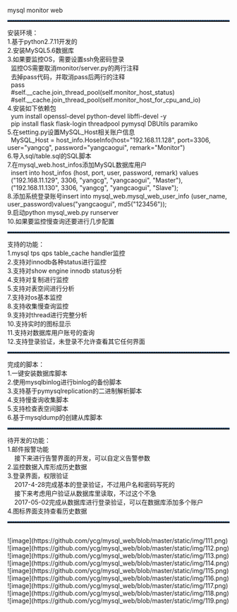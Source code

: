 mysql monitor web</br>
<hr style=" height:2px;border:none;border-top:2px dotted #185598;" />
安装环境：</br>
1.基于python2.7.11开发的</br>
2.安装MySQL5.6数据库</br>
3.如果要监控OS，需要设置ssh免密码登录</br>
    &nbsp;&nbsp;监控OS需要取消monitor/server.py的两行注释</br>
    &nbsp;&nbsp;去掉pass代码，并取消pass后两行的注释</br>
    &nbsp;&nbsp;pass</br>
    &nbsp;&nbsp;#self.__cache.join_thread_pool(self.monitor_host_status)</br>
    &nbsp;&nbsp;#self.__cache.join_thread_pool(self.monitor_host_for_cpu_and_io)</br>
4.安装如下依赖包</br>
    &nbsp;&nbsp;yum install openssl-devel python-devel libffi-devel -y</br>
    &nbsp;&nbsp;pip install flask flask-login threadpool pymysql DBUtils paramiko</br>
5.在setting.py设置MySQL_Host相关账户信息</br>
    &nbsp;&nbsp;MySQL_Host = host_info.HoseInfo(host="192.168.11.128", port=3306, user="yangcg", password="yangcaogui", remark="Monitor")</br>
6.导入sql/table.sql的SQL脚本</br>
7.在mysql_web.host_infos添加MySQL数据库用户</br>
    &nbsp;&nbsp;insert into host_infos (host, port, user, password, remark) values</br>
    &nbsp;&nbsp;("192.168.11.129", 3306, "yangcg", "yangcaogui", "Master"),</br>
    &nbsp;&nbsp;("192.168.11.130", 3306, "yangcg", "yangcaogui", "Slave");</br>
8.添加系统登录账号insert into mysql_web.mysql_web_user_info (user_name, user_password)values("yangcaogui", md5("123456"));</br>
9.启动python mysql_web.py runserver</br>
10.如果要监控慢查询还要进行几步配置</br>

<hr style=" height:2px;border:none;border-top:2px dotted #185598;" />
支持的功能：</br>
1.mysql tps qps table_cache handler监控</br>
2.支持对innodb各种status进行监控</br>
3.支持对show engine innodb status分析</br>
4.支持对复制进行监控</br>
5.支持对表空间进行分析</br>
7.支持对os基本监控</br>
8.支持收集慢查询监控</br>
9.支持对thread进行完整分析</br>
10.支持实时的图标显示</br>
11.支持对数据库用户账号的查询</br>
12.支持登录验证，未登录不允许查看其它任何界面</br>

<hr style=" height:2px;border:none;border-top:2px dotted #185598;" />
完成的脚本：</br>
1.一键安装数据库脚本</br>
2.使用mysqlbinlog进行binlog的备份脚本</br>
3.支持基于pymysqlreplication的二进制解析脚本</br>
4.支持慢查询收集脚本</br>
5.支持检查表空间脚本</br>
6.基于mysqldump的创建从库脚本</br>

<hr style=" height:2px;border:none;border-top:2px dotted #185598;" />
待开发的功能：</br>
1.邮件报警功能</br>
&nbsp;&nbsp;&nbsp;&nbsp;接下来进行告警界面的开发，可以自定义告警参数</br>
2.监控数据入库形成历史数据</br>
3.登录界面，权限验证</br>
&nbsp;&nbsp;&nbsp;&nbsp;2017-4-28完成基本的登录验证，不过用户名和密码写死的</br>
&nbsp;&nbsp;&nbsp;&nbsp;接下来考虑用户验证从数据库里读取，不过这个不急</br>
&nbsp;&nbsp;&nbsp;&nbsp;2017-05-02完成从数据库进行登录验证，可以在数据库添加多个账户</br>
4.图标界面支持查看历史数据</br>

<hr style=" height:2px;border:none;border-top:2px dotted #185598;" /></br>
![image](https://github.com/ycg/mysql_web/blob/master/static/img/111.png)
![image](https://github.com/ycg/mysql_web/blob/master/static/img/112.png)
![image](https://github.com/ycg/mysql_web/blob/master/static/img/113.png)
![image](https://github.com/ycg/mysql_web/blob/master/static/img/114.png)
![image](https://github.com/ycg/mysql_web/blob/master/static/img/115.png)
![image](https://github.com/ycg/mysql_web/blob/master/static/img/116.png)
![image](https://github.com/ycg/mysql_web/blob/master/static/img/117.png)
![image](https://github.com/ycg/mysql_web/blob/master/static/img/118.png)
![image](https://github.com/ycg/mysql_web/blob/master/static/img/119.png)
